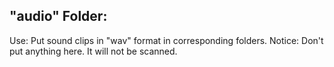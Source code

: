 ## "audio" Folder: 
Use: Put sound clips in "wav" format in corresponding folders. 
Notice: Don't put anything here. It will not be scanned. 
